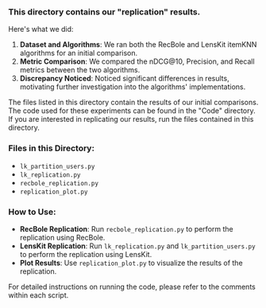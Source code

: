 ### This directory contains our "replication" results.
Here's what we did:

1. **Dataset and Algorithms**: We ran both the RecBole and LensKit itemKNN algorithms for an initial comparison.
2. **Metric Comparison**: We compared the nDCG@10, Precision, and Recall metrics between the two algorithms.
3. **Discrepancy Noticed**: Noticed significant differences in results, motivating further investigation into the algorithms' implementations.

The files listed in this directory contain the results of our initial comparisons. The code used for these experiments can be found in the "Code" directory. If you are interested in replicating our results, run the files contained in this directory.

### Files in this Directory:
- `lk_partition_users.py`
- `lk_replication.py`
- `recbole_replication.py`
- `replication_plot.py`

### How to Use:
- **RecBole Replication**: Run `recbole_replication.py` to perform the replication using RecBole.
- **LensKit Replication**: Run `lk_replication.py` and `lk_partition_users.py` to perform the replication using LensKit.
- **Plot Results**: Use `replication_plot.py` to visualize the results of the replication.

For detailed instructions on running the code, please refer to the comments within each script.
